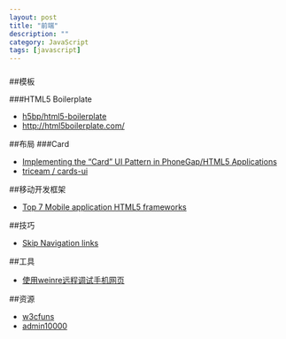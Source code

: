```yaml
---
layout: post
title: "前端"
description: ""
category: JavaScript
tags: [javascript]
---
```

### 
##模板

###HTML5 Boilerplate
- [h5bp/html5-boilerplate](https://github.com/h5bp/html5-boilerplate)
- http://html5boilerplate.com/

##布局
###Card
- [Implementing the “Card” UI Pattern in PhoneGap/HTML5 Applications](http://css.dzone.com/articles/implementing-card-ui-pattern)
- [triceam / cards-ui](https://github.com/triceam/cards-ui)

##移动开发框架

- [Top 7 Mobile application HTML5 frameworks](http://www.gajotres.net/top-7-mobile-application-html5-frameworks/?utm_source=rss&utm_medium=rss&utm_campaign=top-7-mobile-application-html5-frameworks)

##技巧

- [Skip Navigation links](http://webaim.org/techniques/skipnav/)

##工具
- [使用weinre远程调试手机网页](http://www.2fz1.com/?p=396)

##资源
- [w3cfuns](w3cfuns.com)
- [admin10000](http://www.admin10000.com/?sp=14686)

<!--more-->	